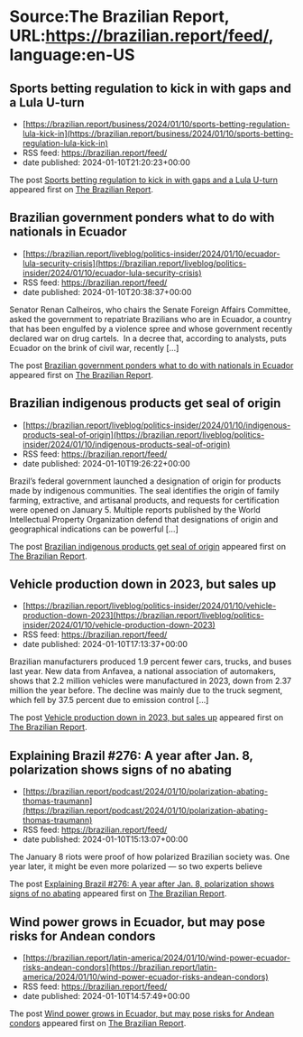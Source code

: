 # Source:The Brazilian Report, URL:https://brazilian.report/feed/, language:en-US

## Sports betting regulation to kick in with gaps and a Lula U-turn
 - [https://brazilian.report/business/2024/01/10/sports-betting-regulation-lula-kick-in](https://brazilian.report/business/2024/01/10/sports-betting-regulation-lula-kick-in)
 - RSS feed: https://brazilian.report/feed/
 - date published: 2024-01-10T21:20:23+00:00

<p>The post <a href="https://brazilian.report/business/2024/01/10/sports-betting-regulation-lula-kick-in/">Sports betting regulation to kick in with gaps and a Lula U-turn</a> appeared first on <a href="https://brazilian.report">The Brazilian Report</a>.</p>

## Brazilian government ponders what to do with nationals in Ecuador
 - [https://brazilian.report/liveblog/politics-insider/2024/01/10/ecuador-lula-security-crisis](https://brazilian.report/liveblog/politics-insider/2024/01/10/ecuador-lula-security-crisis)
 - RSS feed: https://brazilian.report/feed/
 - date published: 2024-01-10T20:38:37+00:00

<p>Senator Renan Calheiros, who chairs the Senate Foreign Affairs Committee, asked the government to repatriate Brazilians who are in Ecuador, a country that has been engulfed by a violence spree and whose government recently declared war on drug cartels.  In a decree that, according to analysts, puts Ecuador on the brink of civil war, recently [&#8230;]</p>
<p>The post <a href="https://brazilian.report/liveblog/politics-insider/2024/01/10/ecuador-lula-security-crisis/">Brazilian government ponders what to do with nationals in Ecuador</a> appeared first on <a href="https://brazilian.report">The Brazilian Report</a>.</p>

## Brazilian indigenous products get seal of origin
 - [https://brazilian.report/liveblog/politics-insider/2024/01/10/indigenous-products-seal-of-origin](https://brazilian.report/liveblog/politics-insider/2024/01/10/indigenous-products-seal-of-origin)
 - RSS feed: https://brazilian.report/feed/
 - date published: 2024-01-10T19:26:22+00:00

<p>Brazil&#8217;s federal government launched a designation of origin for products made by indigenous communities. The seal identifies the origin of family farming, extractive, and artisanal products, and requests for certification were opened on January 5. Multiple reports published by the World Intellectual Property Organization defend that designations of origin and geographical indications can be powerful [&#8230;]</p>
<p>The post <a href="https://brazilian.report/liveblog/politics-insider/2024/01/10/indigenous-products-seal-of-origin/">Brazilian indigenous products get seal of origin</a> appeared first on <a href="https://brazilian.report">The Brazilian Report</a>.</p>

## Vehicle production down in 2023, but sales up
 - [https://brazilian.report/liveblog/politics-insider/2024/01/10/vehicle-production-down-2023](https://brazilian.report/liveblog/politics-insider/2024/01/10/vehicle-production-down-2023)
 - RSS feed: https://brazilian.report/feed/
 - date published: 2024-01-10T17:13:37+00:00

<p>Brazilian manufacturers produced 1.9 percent fewer cars, trucks, and buses last year. New data from Anfavea, a national association of automakers, shows that 2.2 million vehicles were manufactured in 2023, down from 2.37 million the year before. The decline was mainly due to the truck segment, which fell by 37.5 percent due to emission control [&#8230;]</p>
<p>The post <a href="https://brazilian.report/liveblog/politics-insider/2024/01/10/vehicle-production-down-2023/">Vehicle production down in 2023, but sales up</a> appeared first on <a href="https://brazilian.report">The Brazilian Report</a>.</p>

## Explaining Brazil #276: A year after Jan. 8, polarization shows signs of no abating
 - [https://brazilian.report/podcast/2024/01/10/polarization-abating-thomas-traumann](https://brazilian.report/podcast/2024/01/10/polarization-abating-thomas-traumann)
 - RSS feed: https://brazilian.report/feed/
 - date published: 2024-01-10T15:13:07+00:00

<p>The January 8 riots were proof of how polarized Brazilian society was. One year later, it might be even more polarized — so two experts believe</p>
<p>The post <a href="https://brazilian.report/podcast/2024/01/10/polarization-abating-thomas-traumann/">Explaining Brazil #276: A year after Jan. 8, polarization shows signs of no abating</a> appeared first on <a href="https://brazilian.report">The Brazilian Report</a>.</p>

## Wind power grows in Ecuador, but may pose risks for Andean condors
 - [https://brazilian.report/latin-america/2024/01/10/wind-power-ecuador-risks-andean-condors](https://brazilian.report/latin-america/2024/01/10/wind-power-ecuador-risks-andean-condors)
 - RSS feed: https://brazilian.report/feed/
 - date published: 2024-01-10T14:57:49+00:00

<p>The post <a href="https://brazilian.report/latin-america/2024/01/10/wind-power-ecuador-risks-andean-condors/">Wind power grows in Ecuador, but may pose risks for Andean condors</a> appeared first on <a href="https://brazilian.report">The Brazilian Report</a>.</p>

